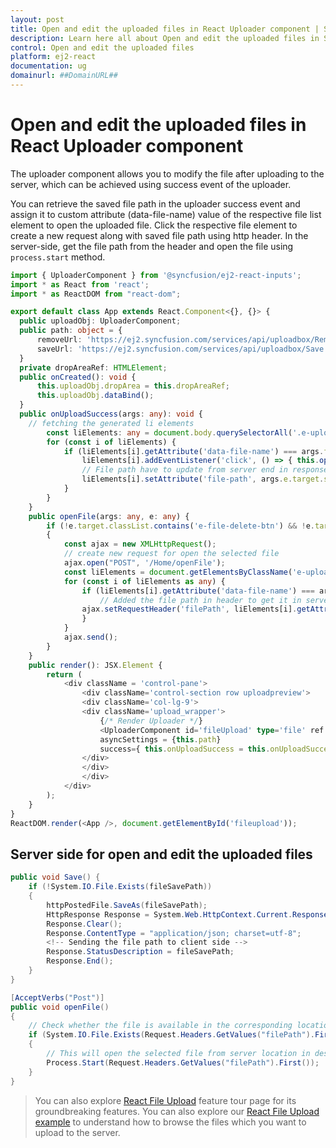 ```yaml
---
layout: post
title: Open and edit the uploaded files in React Uploader component | Syncfusion
description: Learn here all about Open and edit the uploaded files in Syncfusion React Uploader component of Syncfusion Essential JS 2 and more.
control: Open and edit the uploaded files 
platform: ej2-react
documentation: ug
domainurl: ##DomainURL##
---
```


# Open and edit the uploaded files in React Uploader component

The uploader component allows you to modify the file after uploading to the server, which can be achieved using success event of the uploader.

You can retrieve the saved file path in the uploader success event and assign it to custom attribute (data-file-name) value of the respective file list element to open the uploaded file. Click the respective file element to create a new request along with saved file path using http header. In the server-side, get the file path from the header and open the file using `process.start` method.

```ts
import { UploaderComponent } from '@syncfusion/ej2-react-inputs';
import * as React from 'react';
import * as ReactDOM from "react-dom";

export default class App extends React.Component<{}, {}> {
  public uploadObj: UploaderComponent;
  public path: object = {
      removeUrl: 'https://ej2.syncfusion.com/services/api/uploadbox/Remove',
      saveUrl: 'https://ej2.syncfusion.com/services/api/uploadbox/Save'
  }
  private dropAreaRef: HTMLElement;
  public onCreated(): void {
      this.uploadObj.dropArea = this.dropAreaRef;
      this.uploadObj.dataBind();
  }
  public onUploadSuccess(args: any): void {
    // fetching the generated li elements
        const liElements: any = document.body.querySelectorAll('.e-upload-file-list');
        for (const i of liElements) {
            if (liElements[i].getAttribute('data-file-name') === args.file.name) {
                liElements[i].addEventListener('click', () => { this.openFile(args, event) })
                // File path have to update from server end in response status description.
                liElements[i].setAttribute('file-path', args.e.target.statusText);
            }
        }
    }
    public openFile(args: any, e: any) {
        if (!e.target.classList.contains('e-file-delete-btn') && !e.target.classList.contains('e-file-remove-btn'))
        {
            const ajax = new XMLHttpRequest();
            // create new request for open the selected file
            ajax.open("POST", '/Home/openFile');
            const liElements = document.getElementsByClassName('e-upload')[0].querySelectorAll('.e-upload-file-list') as any;
            for (const i of liElements as any) {
                if (liElements[i].getAttribute('data-file-name') === args.file.name) {
                    // Added the file path in header to get it in server side.
                ajax.setRequestHeader('filePath', liElements[i].getAttribute('file-path').toString());
                }
            }
            ajax.send();
        }
    }
    public render(): JSX.Element {
        return (
            <div className = 'control-pane'>
                <div className='control-section row uploadpreview'>
                <div className='col-lg-9'>
                <div className='upload_wrapper'>
                    {/* Render Uploader */}
                    <UploaderComponent id='fileUpload' type='file' ref = {upload => {this.uploadObj = upload !}}
                    asyncSettings = {this.path}
                    success={ this.onUploadSuccess = this.onUploadSuccess.bind(this)} created={this.onCreated = this.onCreated.bind(this)} />
                </div>
                </div>
                </div>
            </div>
        );
    }
}
ReactDOM.render(<App />, document.getElementById('fileupload'));
```

## Server side for open and edit the uploaded files

```csharp
public void Save() {
    if (!System.IO.File.Exists(fileSavePath))
    {
        httpPostedFile.SaveAs(fileSavePath);
        HttpResponse Response = System.Web.HttpContext.Current.Response;
        Response.Clear();
        Response.ContentType = "application/json; charset=utf-8";
        <!-- Sending the file path to client side -->
        Response.StatusDescription = fileSavePath;
        Response.End();
    }
}

[AcceptVerbs("Post")]
public void openFile()
{
    // Check whether the file is available in the corresponding location
    if (System.IO.File.Exists(Request.Headers.GetValues("filePath").First()))
    {
        // This will open the selected file from server location in desktop
        Process.Start(Request.Headers.GetValues("filePath").First());
    }
}
```

>You can also explore [React File Upload](https://www.syncfusion.com/react-ui-components/react-file-upload) feature tour page for its groundbreaking features. You can also explore our [React File Upload example](https://ej2.syncfusion.com/react/demos/#/material/uploader/default) to understand how to browse the files which you want to upload to the server.
